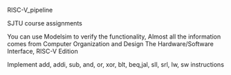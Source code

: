 RISC-V_pipeline

SJTU course assignments

You can use Modelsim to verify the functionality, Almost all the information comes from Computer Organization and Design The Hardware/Software Interface, RISC-V Edition

Implement add, addi, sub, and, or, xor, blt, beq,jal, sll, srl, lw, sw instructions